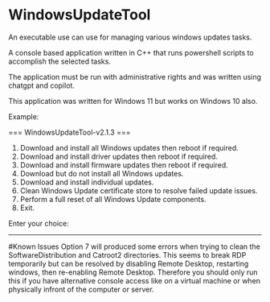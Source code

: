 # WindowsUpdateTool
An executable use can use for managing various windows updates tasks.

A console based application written in C++ that runs powershell scripts to accomplish the selected tasks.

The application must be run with administrative rights and was written using chatgpt and copilot. 

This application was written for Windows 11 but works on Windows 10 also.

Example:

=== WindowsUpdateTool-v2.1.3 ===
1. Download and install all Windows updates then reboot if required.
2. Download and install driver updates then reboot if required.
3. Download and install firmware updates then reboot if required.
4. Download but do not install all Windows updates.
5. Download and install individual updates.
6. Clean Windows Update certificate store to resolve failed update issues.
7. Perform a full reset of all Windows Update components.
0. Exit.

Enter your choice:

----------------------------------------------------------------------

#Known Issues
Option 7 will produced some errors when trying to clean the SoftwareDistribution and Catroot2 directories. This seems to break RDP temporarily but can be resolved by disabling Remote Desktop, restarting windows, then re-enabling Remote Desktop. Therefore you should only run this if you have alternative console access like on a virtual machine or when physically infront of the computer or server.
